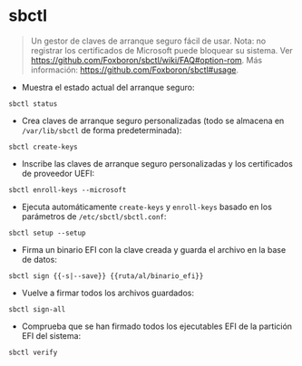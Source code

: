 # sbctl

> Un gestor de claves de arranque seguro fácil de usar.
> Nota: no registrar los certificados de Microsoft puede bloquear su sistema. Ver <https://github.com/Foxboron/sbctl/wiki/FAQ#option-rom>.
> Más información: <https://github.com/Foxboron/sbctl#usage>.

- Muestra el estado actual del arranque seguro:

`sbctl status`

- Crea claves de arranque seguro personalizadas (todo se almacena en `/var/lib/sbctl` de forma predeterminada):

`sbctl create-keys`

- Inscribe las claves de arranque seguro personalizadas y los certificados de proveedor UEFI:

`sbctl enroll-keys --microsoft`

- Ejecuta automáticamente `create-keys` y `enroll-keys` basado en los parámetros de `/etc/sbctl/sbctl.conf`:

`sbctl setup --setup`

- Firma un binario EFI con la clave creada y guarda el archivo en la base de datos:

`sbctl sign {{-s|--save}} {{ruta/al/binario_efi}}`

- Vuelve a firmar todos los archivos guardados:

`sbctl sign-all`

- Comprueba que se han firmado todos los ejecutables EFI de la partición EFI del sistema:

`sbctl verify`
